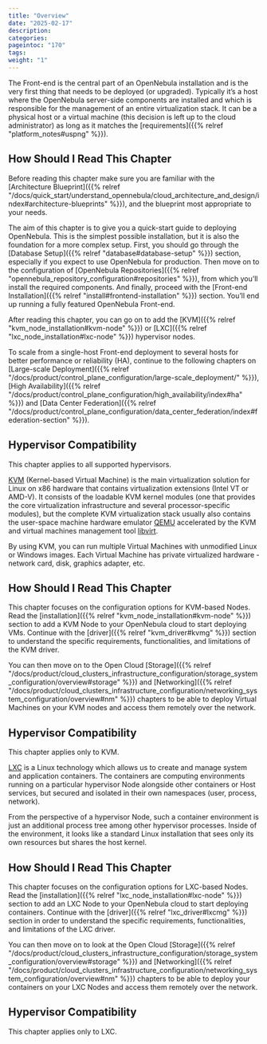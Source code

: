 ```yaml
---
title: "Overview"
date: "2025-02-17"
description:
categories:
pageintoc: "170"
tags:
weight: "1"
---
```


<a id="opennebula-installation-overview"></a>

<!--# Overview -->

The Front-end is the central part of an OpenNebula installation and is the very first thing that needs to be deployed (or upgraded). Typically it’s a host where the OpenNebula server-side components are installed and which is responsible for the management of an entire virtualization stack. It can be a physical host or a virtual machine (this decision is left up to the cloud administrator) as long as it matches the [requirements]({{% relref "platform_notes#uspng" %}}).

## How Should I Read This Chapter

Before reading this chapter make sure you are familiar with the [Architecture Blueprint]({{% relref "/docs/quick_start/understand_opennebula/cloud_architecture_and_design/index#architecture-blueprints" %}}), and the blueprint most appropriate to your needs.

The aim of this chapter is to give you a quick-start guide to deploying OpenNebula. This is the simplest possible installation, but it is also the foundation for a more complex setup. First, you should go through the [Database Setup]({{% relref "database#database-setup" %}}) section, especially if you expect to use OpenNebula for production. Then move on to the configuration of [OpenNebula Repositories]({{% relref "opennebula_repository_configuration#repositories" %}}), from which you’ll install the required components. And finally, proceed with the [Front-end Installation]({{% relref "install#frontend-installation" %}}) section. You’ll end up running a fully featured OpenNebula Front-end.

After reading this chapter, you can go on to add the [KVM]({{% relref "kvm_node_installation#kvm-node" %}}) or [LXC]({{% relref "lxc_node_installation#lxc-node" %}}) hypervisor nodes.

To scale from a single-host Front-end deployment to several hosts for better performance or reliability (HA), continue to the following chapters on [Large-scale Deployment]({{% relref "/docs/product/control_plane_configuration/large-scale_deployment/" %}}), [High Availability]({{% relref "/docs/product/control_plane_configuration/high_availability/index#ha" %}}) and [Data Center Federation]({{% relref "/docs/product/control_plane_configuration/data_center_federation/index#federation-section" %}}).

## Hypervisor Compatibility

This chapter applies to all supported hypervisors.

<!-- FROM HERE ON CONTENT OF KVM NODE DEPLOYMENT's overview.md: -->

<a id="kvm-node-deployment-overview"></a>

<!--# Overview -->

[KVM](https://www.linux-kvm.org/) (Kernel-based Virtual Machine) is the main virtualization solution for Linux on x86 hardware that contains virtualization extensions (Intel VT or AMD-V). It consists of the loadable KVM kernel modules (one that provides the core virtualization infrastructure and several processor-specific modules), but the complete KVM virtualization stack usually also contains the user-space machine hardware emulator [QEMU](https://www.qemu.org) accelerated by the KVM and virtual machines management tool [libvirt](https://libvirt.org).

By using KVM, you can run multiple Virtual Machines with unmodified Linux or Windows images. Each Virtual Machine has private virtualized hardware - network card, disk, graphics adapter, etc.

## How Should I Read This Chapter

This chapter focuses on the configuration options for KVM-based Nodes. Read the [installation]({{% relref "kvm_node_installation#kvm-node" %}}) section to add a KVM Node to your OpenNebula cloud to start deploying VMs. Continue with the [driver]({{% relref "kvm_driver#kvmg" %}}) section to understand the specific requirements, functionalities, and limitations of the KVM driver.

You can then move on to the Open Cloud [Storage]({{% relref "/docs/product/cloud_clusters_infrastructure_configuration/storage_system_configuration/overview#storage" %}}) and [Networking]({{% relref "/docs/product/cloud_clusters_infrastructure_configuration/networking_system_configuration/overview#nm" %}}) chapters to be able to deploy Virtual Machines on your KVM nodes and access them remotely over the network.

## Hypervisor Compatibility

This chapter applies only to KVM.

<!-- FROM HERE ON CONTENT OF LXC NODE DEPLOYMENT's overview.md: -->

<a id="lxc-node-deployment-overview"></a>

<!--# Overview -->

[LXC](https://linuxcontainers.org/lxc/introduction/) is a Linux technology which allows us to create and manage system and application containers. The containers are computing environments running on a particular hypervisor Node alongside other containers or Host services, but secured and isolated in their own namespaces (user, process, network).

From the perspective of a hypervisor Node, such a container environment is just an additional process tree among other hypervisor processes. Inside of the environment, it looks like a standard Linux installation that sees only its own resources but shares the host kernel.

## How Should I Read This Chapter

This chapter focuses on the configuration options for LXC-based Nodes. Read the [installation]({{% relref "lxc_node_installation#lxc-node" %}}) section to add an LXC Node to your OpenNebula cloud to start deploying containers. Continue with the [driver]({{% relref "lxc_driver#lxcmg" %}}) section in order to understand the specific requirements, functionalities, and limitations of the LXC driver.

You can then move on to look at the Open Cloud [Storage]({{% relref "/docs/product/cloud_clusters_infrastructure_configuration/storage_system_configuration/overview#storage" %}}) and [Networking]({{% relref "/docs/product/cloud_clusters_infrastructure_configuration/networking_system_configuration/overview#nm" %}}) chapters to be able to deploy your containers on your LXC Nodes and access them remotely over the network.

## Hypervisor Compatibility

This chapter applies only to LXC.
